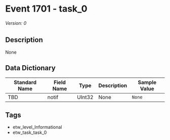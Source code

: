 # Event 1701 - task_0
###### Version: 0

## Description
None

## Data Dictionary
|Standard Name|Field Name|Type|Description|Sample Value|
|---|---|---|---|---|
|TBD|notif|UInt32|None|`None`|

## Tags
* etw_level_Informational
* etw_task_task_0